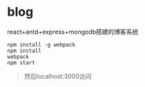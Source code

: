 # blog
react+antd+express+mongodb搭建的博客系统

```npm
npm install -g webpack
npm install
webpack
npm start
```
>然后localhost:3000访问
